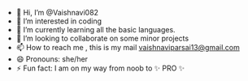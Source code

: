 - 👋 Hi, I’m @Vaishnavi082
- 👀 I’m interested in coding
- 🌱 I’m currently learning all the basic languages.
- 💞️ I’m looking to collaborate on some minor projects
- 📫 How to reach me , this is my mail vaishnaviparsai13@gmail.com
- 😄 Pronouns: she/her
- ⚡ Fun fact: I am on my way from noob to ✨ PRO ✨

<!---
Vaishnavi082/Vaishnavi082 is a ✨ special ✨ repository because its `README.md` (this file) appears on your GitHub profile.
You can click the Preview link to take a look at your changes.
--->
